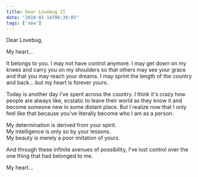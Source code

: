 ```yaml
---
title: Dear Lovebug II
date: "2018-01-14T06:30:05"
tags: ['new']
---
```


Dear Lovebug,

My heart...

It belongs to you. I may not have control anymore. I may get down on my knees and carry you on my shoulders so that others may see your grace and that you may reach your dreams. I may sprint the length of the country and back... but my heart is forever yours.

Today is another day I've spent across the country. I think it's crazy how people are always like, ecstatic to leave their world as they know it and become someone new in some distant place. But I realize now that I only feel like that because you've literally become who I am as a person. 

My determination is derived from your spirit. 
<br>
My intelligence is only so by your lessons. 
<br>
My beauty is merely a poor imitation of yours. 

And through these infinite avenues of possibility, I've lost control over the one thing that had belonged to me.

My heart...